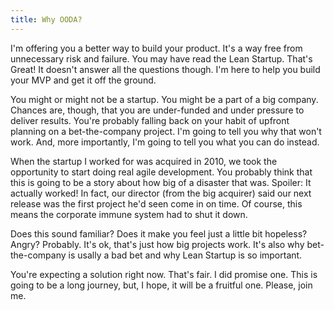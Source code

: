 ```yaml
---
title: Why OODA?
---
```


I'm offering you a better way to build your product.  It's a way free from
unnecessary risk and failure.  You may have read the Lean Startup.  That's
Great!  It doesn't answer all the questions though.  I'm here to help you build
your MVP and get it off the ground.

You might or might not be a startup.  You might be a part of a big company.
Chances are, though, that you are under-funded and under pressure to deliver
results.  You're probably falling back on your habit of upfront planning on a
bet-the-company project.  I'm going to tell you why that won't work.  And, more
importantly, I'm going to tell you what you can do instead.

When the startup I worked for was acquired in 2010, we took the opportunity to
start doing real agile development.  You probably think that this is going to
be a story about how big of a disaster that was.  Spoiler: It actually worked!
In fact, our director (from the big acquirer) said our next release was the
first project he'd seen come in on time.  Of course, this means the corporate
immune system had to shut it down.

Does this sound familiar? Does it make you feel just a little bit hopeless?
Angry?  Probably.  It's ok, that's just how big projects work.  It's also why
bet-the-company is usally a bad bet and why Lean Startup is so important.

You're expecting a solution right now.  That's fair.  I did promise one.  This
is going to be a long journey, but, I hope, it will be a fruitful one.  Please,
join me.
